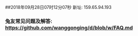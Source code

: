 ##2018年09月28日07时12分07秒 新址: 159.65.94.193
### 兔友常见问题及解答: https://github.com/wanggonging/d/blob/w/FAQ.md
